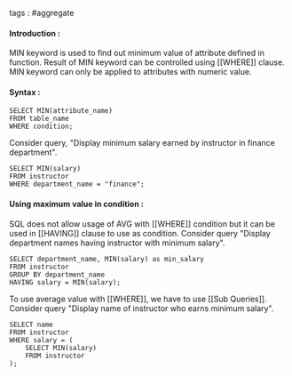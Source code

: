 tags : #aggregate 

#### Introduction :

MIN keyword is used to find out minimum value of attribute defined in function. Result of MIN keyword can be controlled using [[WHERE]] clause. MIN keyword can only be applied to attributes with numeric value.

#### Syntax :

```
SELECT MIN(attribute_name)
FROM table_name
WHERE condition;
```

Consider query, "Display minimum salary earned by instructor in finance department".

```
SELECT MIN(salary)
FROM instructor
WHERE department_name = "finance";
```

#### Using maximum value in condition :

SQL does not allow usage of AVG with [[WHERE]] condition but it can be used in [[HAVING]] clause to use as condition. Consider query "Display department names having instructor with minimum salary".

```
SELECT department_name, MIN(salary) as min_salary
FROM instructor
GROUP BY department_name
HAVING salary = MIN(salary);
```

To use average value with [[WHERE]], we have to use [[Sub Queries]]. Consider query "Display name of instructor who earns minimum salary".

```
SELECT name
FROM instructor
WHERE salary = (
	SELECT MIN(salary)
	FROM instructor
);
```
